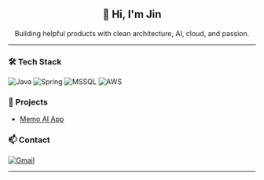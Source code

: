 <h2 align="center">👋 Hi, I'm Jin</h2>

<p align="center">
Building helpful products with clean architecture, AI, cloud, and passion.
</p>

---

### 🛠 Tech Stack

![Java](https://img.shields.io/badge/Java-007396?style=for-the-badge&logo=openjdk&logoColor=white)
![Spring](https://img.shields.io/badge/Spring-6DB33F?style=for-the-badge&logo=spring&logoColor=white)
![MSSQL](https://img.shields.io/badge/MSSQL-CC2927?style=for-the-badge&logo=microsoftsqlserver&logoColor=white)
![AWS](https://img.shields.io/badge/AWS-232F3E?style=for-the-badge&logo=amazonwebservices&logoColor=white)

### 🚀 Projects
- [Memo AI App](https://memo-ai-app.vercel.app)

### 📫 Contact
[![Gmail](https://img.shields.io/badge/Gmail-EA4335?style=for-the-badge&logo=gmail&logoColor=white)](mailto:jsu99053@gmail.com)

---

<p align="center"></p>
